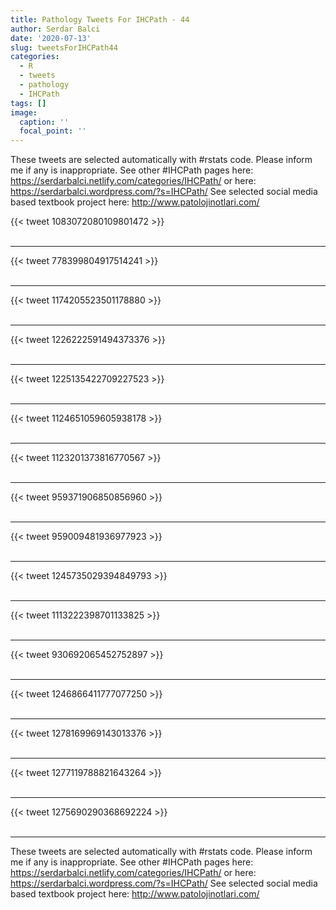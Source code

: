 ```yaml
---
title: Pathology Tweets For IHCPath - 44
author: Serdar Balci
date: '2020-07-13'
slug: tweetsForIHCPath44
categories:
  - R
  - tweets
  - pathology
  - IHCPath
tags: []
image:
  caption: ''
  focal_point: ''
---
```



These tweets are selected automatically with #rstats code. Please inform me if any is inappropriate.
See other #IHCPath pages here: https://serdarbalci.netlify.com/categories/IHCPath/  or here: https://serdarbalci.wordpress.com/?s=IHCPath/ 
See selected social media based textbook project here: http://www.patolojinotlari.com/

{{< tweet 1083072080109801472 >}}
<br>
<br>
<hr>
{{< tweet 778399804917514241 >}}
<br>
<br>
<hr>
{{< tweet 1174205523501178880 >}}
<br>
<br>
<hr>
{{< tweet 1226222591494373376 >}}
<br>
<br>
<hr>
{{< tweet 1225135422709227523 >}}
<br>
<br>
<hr>
{{< tweet 1124651059605938178 >}}
<br>
<br>
<hr>
{{< tweet 1123201373816770567 >}}
<br>
<br>
<hr>
{{< tweet 959371906850856960 >}}
<br>
<br>
<hr>
{{< tweet 959009481936977923 >}}
<br>
<br>
<hr>
{{< tweet 1245735029394849793 >}}
<br>
<br>
<hr>
{{< tweet 1113222398701133825 >}}
<br>
<br>
<hr>
{{< tweet 930692065452752897 >}}
<br>
<br>
<hr>
{{< tweet 1246866411777077250 >}}
<br>
<br>
<hr>
{{< tweet 1278169969143013376 >}}
<br>
<br>
<hr>
{{< tweet 1277119788821643264 >}}
<br>
<br>
<hr>
{{< tweet 1275690290368692224 >}}
<br>
<br>
<hr>


These tweets are selected automatically with #rstats code. Please inform me if any is inappropriate.
See other #IHCPath pages here: https://serdarbalci.netlify.com/categories/IHCPath/  or here: https://serdarbalci.wordpress.com/?s=IHCPath/ 
See selected social media based textbook project here: http://www.patolojinotlari.com/
